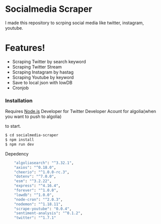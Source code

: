 # Socialmedia Scraper


I made this repository to scrping social media like twitter, instagram, youtube.

# Features!

  - Scraping Twitter by search keyword
  - Scraping Twitter Stream
  - Scraping Instagram by hastag
  - Scraping Youtube by keyword
  - Save to local json with lowDB
  - Cronjob

### Installation

Requires [Node.js](https://nodejs.org/)
Developer for Twitter
Developer Acount for algolia(when you want to push to algolia)

to start.

```sh
$ cd socialmedia-scraper
$ npm install
$ npm run dev
```
Depedency
```sh
    "algoliasearch": "^3.32.1",
    "axios": "^0.18.0",
    "cheerio": "^1.0.0-rc.3",
    "dotenv": "^7.0.0",
    "esm": "^3.2.22",
    "express": "^4.16.4",
    "forever": "^1.0.0",
    "lowdb": "^1.0.0",
    "node-cron": "^2.0.3",
    "nodemon": "^1.18.11",
    "scrape-youtube": "0.0.4",
    "sentiment-analysis": "^0.1.2",
    "twitter": "^1.7.1"
```